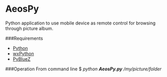 AeosPy
======
Python application to use mobile device as remote control for browsing through picture album.

###Requirements
* [Python](http://www.python.org/getit/)
* [wxPython](http://wxpython.org/download.php)
* [PyBlueZ](http://code.google.com/p/pybluez/downloads/list)

###Operation
From command line $ _python **AeosPy.py** /my/picture/folder_
